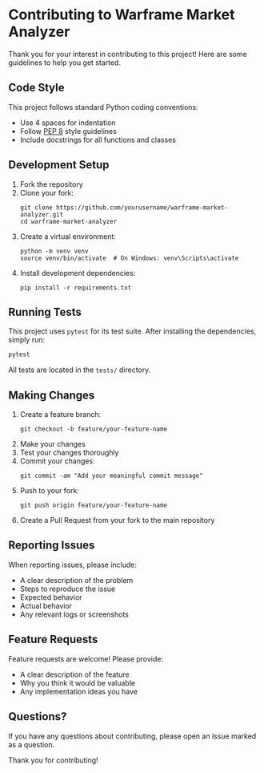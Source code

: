 # Contributing to Warframe Market Analyzer

Thank you for your interest in contributing to this project! Here are some guidelines to help you get started.

## Code Style

This project follows standard Python coding conventions:

- Use 4 spaces for indentation
- Follow [PEP 8](https://www.python.org/dev/peps/pep-0008/) style guidelines
- Include docstrings for all functions and classes

## Development Setup

1. Fork the repository
2. Clone your fork:
   ```
   git clone https://github.com/yourusername/warframe-market-analyzer.git
   cd warframe-market-analyzer
   ```
3. Create a virtual environment:
   ```
   python -m venv venv
   source venv/bin/activate  # On Windows: venv\Scripts\activate
   ```
4. Install development dependencies:
   ```
   pip install -r requirements.txt
   ```

## Running Tests

This project uses `pytest` for its test suite. After installing the
dependencies, simply run:

```bash
pytest
```

All tests are located in the `tests/` directory.

## Making Changes

1. Create a feature branch:
   ```
   git checkout -b feature/your-feature-name
   ```
2. Make your changes
3. Test your changes thoroughly
4. Commit your changes:
   ```
   git commit -am "Add your meaningful commit message"
   ```
5. Push to your fork:
   ```
   git push origin feature/your-feature-name
   ```
6. Create a Pull Request from your fork to the main repository

## Reporting Issues

When reporting issues, please include:

- A clear description of the problem
- Steps to reproduce the issue
- Expected behavior
- Actual behavior
- Any relevant logs or screenshots

## Feature Requests

Feature requests are welcome! Please provide:

- A clear description of the feature
- Why you think it would be valuable
- Any implementation ideas you have

## Questions?

If you have any questions about contributing, please open an issue marked as a question.

Thank you for contributing!
